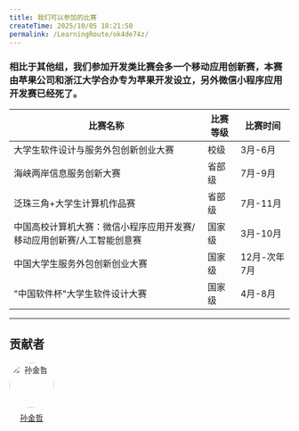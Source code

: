 ```yaml
---
title: 我们可以参加的比赛
createTime: 2025/10/05 18:21:50
permalink: /LearningRoute/ok4de74z/
---
```

### 相比于其他组，我们参加开发类比赛会多一个移动应用创新赛，本赛由苹果公司和浙江大学合办专为苹果开发设立，另外微信小程序应用开发赛已经死了。

| 比赛名称 | 比赛等级 | 比赛时间 |
| --- | --- | --- |
| 大学生软件设计与服务外包创新创业大赛 | 校级 | 3月-6月 |
| 海峡两岸信息服务创新大赛 | 省部级 | 7月-9月 |
| 泛珠三角+大学生计算机作品赛 | 省部级 | 7月-11月 |
| 中国高校计算机大赛：微信小程序应用开发赛/移动应用创新赛/人工智能创意赛 | 国家级 | 3月-10月 |
| 中国大学生服务外包创新创业大赛 | 国家级 | 12月-次年7月 |
| "中国软件杯"大学生软件设计大赛 | 国家级 | 4月-8月 |

---
## 贡献者

<div class="contributors-list" style="display: flex; gap: 20px; flex-wrap: wrap; margin-top: 20px;">
  <!-- 贡献者 1 -->    
  <div style="text-align: center;">
    <img src="https://avatars.githubusercontent.com/u/79366817?v=4" alt="孙金哲" style="width: 80px; border-radius: 50%;" />
    <p style="margin-top: 8px;"><a href="https://github.com/muxia23" target="_blank">孙金哲</a></p>
  </div>

</div>